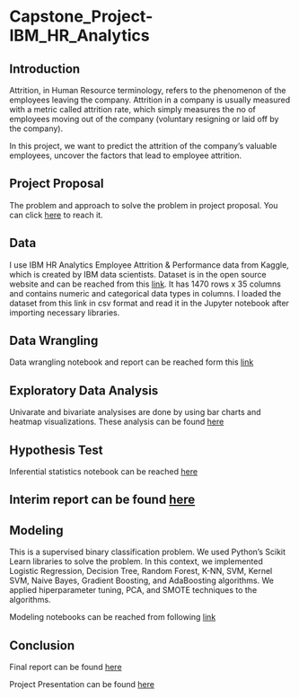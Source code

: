 # Capstone_Project-IBM_HR_Analytics

## Introduction
Attrition, in Human Resource terminology, refers to the phenomenon of the employees leaving the company. Attrition in a company is usually measured with a metric called attrition rate, which simply measures the no of employees moving out of the company (voluntary resigning or laid off by the company).   
 
In this project, we want to predict the attrition of the company’s valuable employees, uncover the factors that lead to employee attrition.

## Project Proposal
The problem and approach to solve the problem in project proposal. You can click [here](https://github.com/ShiningData/Capstone_Project-IBM_HR_Analytics/blob/master/Project%20Proposal/Capstone%20Project%20Proposal.pdf) to reach it.

## Data
I use IBM HR Analytics Employee Attrition & Performance data from Kaggle, which is created by IBM data scientists. Dataset is in the open source website and can be reached from this [link](https://github.com/ShiningData/Capstone_Project-IBM_HR_Analytics/tree/master/data). It has 1470 rows x 35 columns and contains numeric and categorical data types in columns. I loaded the dataset from this link in csv format and read it in the Jupyter notebook after importing necessary libraries.

## Data Wrangling
Data wrangling notebook and report can be reached form this [link](https://github.com/ShiningData/Capstone_Project-IBM_HR_Analytics/tree/master/Data_Wrangling) 

## Exploratory Data Analysis
Univarate and bivariate analysises are done by using bar charts and heatmap visualizations. These analysis can be found [here](https://github.com/ShiningData/Capstone_Project-IBM_HR_Analytics/blob/master/Exploratory%20Data%20Analysis/Exploratory%20Data%20Analysis%20Notebook.ipynb)

## Hypothesis Test
Inferential statistics notebook can be reached [here](https://github.com/ShiningData/Capstone_Project-IBM_HR_Analytics/blob/master/Inferential%20Statistics/Inferential%20Statistics%20-%20IBM_HR_Analytics.ipynb)


## Interim report can be found [here](https://github.com/ShiningData/Capstone_Project-IBM_HR_Analytics/blob/master/Capstone%20Project%20Interim%20Report/Capstone%20Project%20Mid-Report.pdf)

## Modeling
This is a supervised binary classification problem. We used Python’s Scikit Learn libraries to solve the problem. In this context, we implemented Logistic Regression, Decision Tree, Random Forest, K-NN, SVM, Kernel SVM, Naive Bayes, Gradient Boosting, and AdaBoosting algorithms. We applied hiperparameter tuning, PCA, and SMOTE techniques to the algorithms. 

Modeling notebooks can be reached from following [link](https://github.com/ShiningData/Capstone_Project-IBM_HR_Analytics/blob/master/Machine_Learning/HR%20Analytics%20Employee%20Attrition%20and%20Performance.ipynb)

## Conclusion
Final report can be found [here](https://github.com/ShiningData/Capstone_Project-IBM_HR_Analytics/blob/master/Milestone_Report/Final%20Capstone%20Project%20Report%20.pdf)

Project Presentation can be found [here](https://github.com/ShiningData/Capstone_Project-IBM_HR_Analytics/blob/master/Milestone_Report/Capstone%20Project%20Presentation.pptx)
